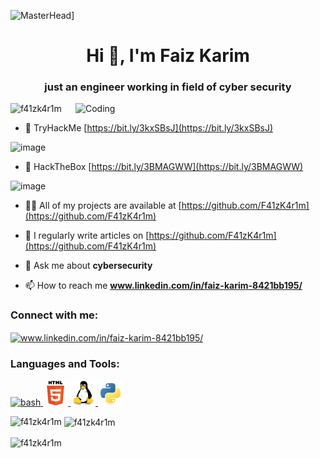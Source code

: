 ![MasterHead](https://external-content.duckduckgo.com/iu/?u=https%3A%2F%2Fwww.careerguide.com%2Fcareer%2Fwp-content%2Fuploads%2F2020%2F02%2F20160628_1516_FTI_Cyber_Security.gif&f=1&nofb=1&ipt=d1b833c5dc69ce678f72dda3c0c94c5d5576f48c598d552ae33f7311e00ca430&ipo=images)]

<h1 align="center">Hi 👋, I'm Faiz Karim</h1>
<h3 align="center">just an engineer working in field of cyber security</h3>

<img align="right" alt="Coding" width="400" src="https://external-content.duckduckgo.com/iu/?u=https%3A%2F%2Fcdn.dribbble.com%2Fusers%2F2520294%2Fscreenshots%2F7269423%2Falaminxyz.gif&f=1&nofb=1&ipt=8b60d5e9d3e9ca1d20a45a4f7883769ec5375746be310b0fcba0b0db75304627&ipo=images">

<p align="left"> <img src="https://komarev.com/ghpvc/?username=f41zk4r1m&label=Profile%20views&color=0e75b6&style=flat" alt="f41zk4r1m" /> </p>

- 👊 TryHackMe [https://bit.ly/3kxSBsJ](https://bit.ly/3kxSBsJ)
 
 ![image](https://user-images.githubusercontent.com/87700008/205730184-5e371265-f8e8-4d06-b11e-7759e9583504.png)

- 🤘 HackTheBox [https://bit.ly/3BMAGWW](https://bit.ly/3BMAGWW)

![image](https://github.com/F41zK4r1m/F41zK4r1m/assets/87700008/57f3eb48-49b6-44a2-9b80-9c13730dfc8b)
 
- 👨‍💻 All of my projects are available at [https://github.com/F41zK4r1m](https://github.com/F41zK4r1m)

- 📝 I regularly write articles on [https://github.com/F41zK4r1m](https://github.com/F41zK4r1m)

- 💬 Ask me about **cybersecurity**

- 📫 How to reach me **www.linkedin.com/in/faiz-karim-8421bb195/**

<h3 align="left">Connect with me:</h3>
<p align="left">
<a href="https://linkedin.com/in/www.linkedin.com/in/faiz-karim-8421bb195/" target="blank"><img align="center" src="https://raw.githubusercontent.com/rahuldkjain/github-profile-readme-generator/master/src/images/icons/Social/linked-in-alt.svg" alt="www.linkedin.com/in/faiz-karim-8421bb195/" height="30" width="40" /></a>
</p>

<h3 align="left">Languages and Tools:</h3>
<p align="left"> <a href="https://www.gnu.org/software/bash/" target="_blank" rel="noreferrer"> <img src="https://www.vectorlogo.zone/logos/gnu_bash/gnu_bash-icon.svg" alt="bash" width="40" height="40"/> </a> <a href="https://www.w3.org/html/" target="_blank" rel="noreferrer"> <img src="https://raw.githubusercontent.com/devicons/devicon/master/icons/html5/html5-original-wordmark.svg" alt="html5" width="40" height="40"/> </a> <a href="https://www.linux.org/" target="_blank" rel="noreferrer"> <img src="https://raw.githubusercontent.com/devicons/devicon/master/icons/linux/linux-original.svg" alt="linux" width="40" height="40"/> </a> <a href="https://www.python.org" target="_blank" rel="noreferrer"> <img src="https://raw.githubusercontent.com/devicons/devicon/master/icons/python/python-original.svg" alt="python" width="40" height="40"/> </a> </p>

<p><img align="left" src="https://github-readme-stats.vercel.app/api/top-langs?username=f41zk4r1m&show_icons=true&locale=en&layout=compact" alt="f41zk4r1m" /></p>

<p>&nbsp;<img align="center" src="https://github-readme-stats.vercel.app/api?username=f41zk4r1m&show_icons=true&locale=en" alt="f41zk4r1m" /></p>

<p><img align="center" src="https://github-readme-streak-stats.herokuapp.com/?user=f41zk4r1m&" alt="f41zk4r1m" /></p>
